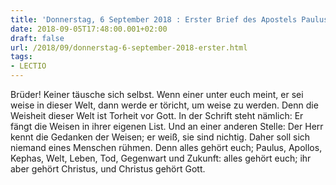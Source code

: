 ```yaml
---
title: 'Donnerstag, 6 September 2018 : Erster Brief des Apostels Paulus an die Korinther 3,18-23.'
date: 2018-09-05T17:48:00.001+02:00
draft: false
url: /2018/09/donnerstag-6-september-2018-erster.html
tags: 
- LECTIO
---
```


Brüder! Keiner täusche sich selbst. Wenn einer unter euch meint, er sei weise in dieser Welt, dann werde er töricht, um weise zu werden. Denn die Weisheit dieser Welt ist Torheit vor Gott. In der Schrift steht nämlich: Er fängt die Weisen in ihrer eigenen List. Und an einer anderen Stelle: Der Herr kennt die Gedanken der Weisen; er weiß, sie sind nichtig. Daher soll sich niemand eines Menschen rühmen. Denn alles gehört euch; Paulus, Apollos, Kephas, Welt, Leben, Tod, Gegenwart und Zukunft: alles gehört euch; ihr aber gehört Christus, und Christus gehört Gott.